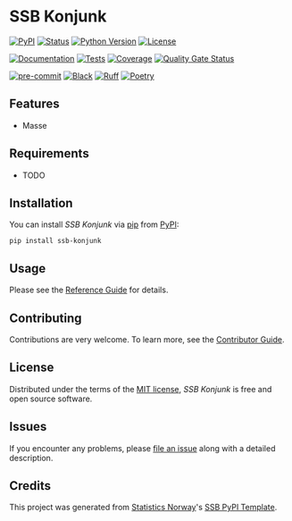 # SSB Konjunk

[![PyPI](https://img.shields.io/pypi/v/ssb-konjunk.svg)][pypi status]
[![Status](https://img.shields.io/pypi/status/ssb-konjunk.svg)][pypi status]
[![Python Version](https://img.shields.io/pypi/pyversions/ssb-konjunk)][pypi status]
[![License](https://img.shields.io/pypi/l/ssb-konjunk)][license]

[![Documentation](https://github.com/statisticsnorway/ssb-konjunk/actions/workflows/docs.yml/badge.svg)][documentation]
[![Tests](https://github.com/statisticsnorway/ssb-konjunk/actions/workflows/tests.yml/badge.svg)][tests]
[![Coverage](https://sonarcloud.io/api/project_badges/measure?project=statisticsnorway_ssb-konjunk&metric=coverage)][sonarcov]
[![Quality Gate Status](https://sonarcloud.io/api/project_badges/measure?project=statisticsnorway_ssb-konjunk&metric=alert_status)][sonarquality]

[![pre-commit](https://img.shields.io/badge/pre--commit-enabled-brightgreen?logo=pre-commit&logoColor=white)][pre-commit]
[![Black](https://img.shields.io/badge/code%20style-black-000000.svg)][black]
[![Ruff](https://img.shields.io/endpoint?url=https://raw.githubusercontent.com/astral-sh/ruff/main/assets/badge/v2.json)](https://github.com/astral-sh/ruff)
[![Poetry](https://img.shields.io/endpoint?url=https://python-poetry.org/badge/v0.json)][poetry]

[pypi status]: https://pypi.org/project/ssb-konjunk/
[documentation]: https://statisticsnorway.github.io/ssb-konjunk
[tests]: https://github.com/statisticsnorway/ssb-konjunk/actions?workflow=Tests
[sonarcov]: https://sonarcloud.io/summary/overall?id=statisticsnorway_ssb-konjunk
[sonarquality]: https://sonarcloud.io/summary/overall?id=statisticsnorway_ssb-konjunk
[pre-commit]: https://github.com/pre-commit/pre-commit
[black]: https://github.com/psf/black
[poetry]: https://python-poetry.org/

## Features

- Masse

## Requirements

- TODO

## Installation

You can install _SSB Konjunk_ via [pip] from [PyPI]:

```console
pip install ssb-konjunk
```

## Usage

Please see the [Reference Guide] for details.

## Contributing

Contributions are very welcome.
To learn more, see the [Contributor Guide].

## License

Distributed under the terms of the [MIT license][license],
_SSB Konjunk_ is free and open source software.

## Issues

If you encounter any problems,
please [file an issue] along with a detailed description.

## Credits

This project was generated from [Statistics Norway]'s [SSB PyPI Template].

[statistics norway]: https://www.ssb.no/en
[pypi]: https://pypi.org/
[ssb pypi template]: https://github.com/statisticsnorway/ssb-pypitemplate
[file an issue]: https://github.com/statisticsnorway/ssb-konjunk/issues
[pip]: https://pip.pypa.io/

<!-- github-only -->

[license]: https://github.com/statisticsnorway/ssb-konjunk/blob/main/LICENSE
[contributor guide]: https://github.com/statisticsnorway/ssb-konjunk/blob/main/CONTRIBUTING.md
[reference guide]: https://statisticsnorway.github.io/ssb-konjunk/reference.html
